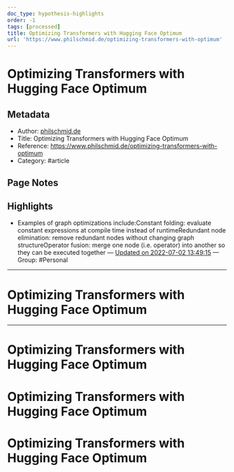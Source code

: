 ```yaml
---
doc_type: hypothesis-highlights
order: -1
tags: [processed]
title: Optimizing Transformers with Hugging Face Optimum
url: 'https://www.philschmid.de/optimizing-transformers-with-optimum'
---
```


# Optimizing Transformers with Hugging Face Optimum

## Metadata

- Author: [philschmid.de]()
- Title: Optimizing Transformers with Hugging Face Optimum
- Reference: https://www.philschmid.de/optimizing-transformers-with-optimum
- Category: #article

## Page Notes

## Highlights

- Examples of graph optimizations include:Constant folding: evaluate constant expressions at compile time instead of runtimeRedundant node elimination: remove redundant nodes without changing graph structureOperator fusion: merge one node (i.e. operator) into another so they can be executed together — [Updated on 2022-07-02 13:49:15](https://hyp.is/b6OJMvpIEeyFWbdLYmFjhg/www.philschmid.de/optimizing-transformers-with-optimum) — Group: #Personal


---

# Optimizing Transformers with Hugging Face Optimum

---

# Optimizing Transformers with Hugging Face Optimum
# Optimizing Transformers with Hugging Face Optimum
# Optimizing Transformers with Hugging Face Optimum

